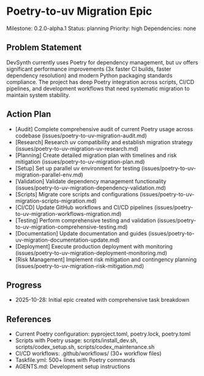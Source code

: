 # Poetry-to-uv Migration Epic
Milestone: 0.2.0-alpha.1
Status: planning
Priority: high
Dependencies: none

## Problem Statement
DevSynth currently uses Poetry for dependency management, but uv offers significant performance improvements (3x faster CI builds, faster dependency resolution) and modern Python packaging standards compliance. The project has deep Poetry integration across scripts, CI/CD pipelines, and development workflows that need systematic migration to maintain system stability.

## Action Plan
- [Audit] Complete comprehensive audit of current Poetry usage across codebase (issues/poetry-to-uv-migration-audit.md)
- [Research] Research uv compatibility and establish migration strategy (issues/poetry-to-uv-migration-uv-research.md)
- [Planning] Create detailed migration plan with timelines and risk mitigation (issues/poetry-to-uv-migration-plan.md)
- [Setup] Set up parallel uv environment for testing (issues/poetry-to-uv-migration-parallel-env.md)
- [Validation] Validate dependency management functionality (issues/poetry-to-uv-migration-dependency-validation.md)
- [Scripts] Migrate core scripts and configurations (issues/poetry-to-uv-migration-scripts-migration.md)
- [CI/CD] Update GitHub workflows and CI/CD pipelines (issues/poetry-to-uv-migration-workflows-migration.md)
- [Testing] Perform comprehensive testing and validation (issues/poetry-to-uv-migration-comprehensive-testing.md)
- [Documentation] Update documentation and guides (issues/poetry-to-uv-migration-documentation-update.md)
- [Deployment] Execute production deployment with monitoring (issues/poetry-to-uv-migration-deployment-monitoring.md)
- [Risk Management] Implement risk mitigation and contingency planning (issues/poetry-to-uv-migration-risk-mitigation.md)

## Progress
- 2025-10-28: Initial epic created with comprehensive task breakdown

## References
- Current Poetry configuration: pyproject.toml, poetry.lock, poetry.toml
- Scripts with Poetry usage: scripts/install_dev.sh, scripts/codex_setup.sh, scripts/codex_maintenance.sh
- CI/CD workflows: .github/workflows/ (30+ workflow files)
- Taskfile.yml: 500+ lines with Poetry commands
- AGENTS.md: Development setup instructions
